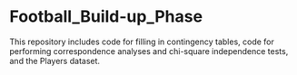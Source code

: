# Football_Build-up_Phase
This repository includes code for filling in contingency tables, code for performing correspondence analyses and chi-square independence tests, and the Players dataset.
